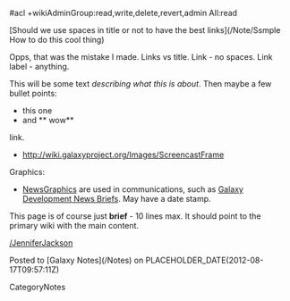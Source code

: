 #acl +wikiAdminGroup:read,write,delete,revert,admin All:read

<div class='noteItemHeader'>[Should we use spaces in title or not to have the best links](/Note/Ssmple How to do this cool thing)</div>

Opps, that was the mistake I made. Links vs title. Link - no spaces. Link label - anything.

This will be some text *describing what this is about*. Then maybe a few bullet points:

* this one
* and ** wow**

[<Screencast>](/screencast/fake) link.
* http://wiki.galaxyproject.org/Images/ScreencastFrame

Graphics:
* [NewsGraphics](/Images/NewsGraphics) are used in communications, such as [Galaxy Development News Briefs](/DevNewsBriefs). May have a date stamp.

This page is of course just **brief** - 10 lines max. It should point to the primary wiki with the main content. 

[/JenniferJackson](/JenniferJackson)

<div class='noteItemFooter'>Posted to [Galaxy Notes](/Notes) on PLACEHOLDER_DATE(2012-08-17T09:57:11Z)</div>

CategoryNotes
